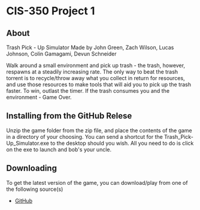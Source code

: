 # CIS-350 Project 1

## About
Trash Pick - Up Simulator Made by John Green, Zach Wilson, Lucas Johnson, Colin Gamagami, Devun Schneider

Walk around a small environment and pick up trash - the trash, however, respawns at a steadily increasing rate. The only way to beat the trash torrent is to recycle/throw away what you collect in return for resources, and use those resources to make tools that will aid you to pick up the trash faster. To win, outlast the timer. If the trash consumes you and the environment - Game Over. 

## Installing from the GitHub Relese
Unzip the game folder from the zip file, and place the contents of the game in a directory of your choosing.
You can send a shortcut for the Trash_Pick-Up_Simulator.exe to the desktop should you wish.
All you need to do is click on the exe to launch and bob's your uncle.

## Downloading
To get the latest version of the game, you can download/play from one of the following source(s)

- [GitHub](https://github.com/PlatFormPlayZ/CIS-350-Project-1/releases)
